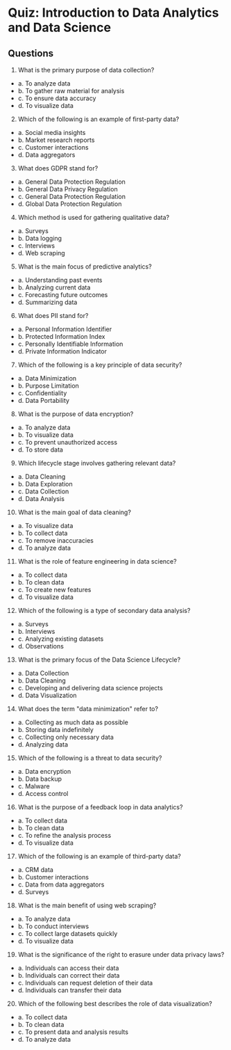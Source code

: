 # Quiz: Introduction to Data Analytics and Data Science

## Questions

1. What is the primary purpose of data collection?

- a. To analyze data
- b. To gather raw material for analysis
- c. To ensure data accuracy
- d. To visualize data

2. Which of the following is an example of first-party data?

- a. Social media insights
- b. Market research reports
- c. Customer interactions
- d. Data aggregators

3. What does GDPR stand for?

- a. General Data Protection Regulation
- b. General Data Privacy Regulation
- c. General Data Protection Regulation
- d. Global Data Protection Regulation

4. Which method is used for gathering qualitative data?

- a. Surveys
- b. Data logging
- c. Interviews
- d. Web scraping

5. What is the main focus of predictive analytics?

- a. Understanding past events
- b. Analyzing current data
- c. Forecasting future outcomes
- d. Summarizing data

6. What does PII stand for?

- a. Personal Information Identifier
- b. Protected Information Index
- c. Personally Identifiable Information
- d. Private Information Indicator

7. Which of the following is a key principle of data security?

- a. Data Minimization
- b. Purpose Limitation
- c. Confidentiality
- d. Data Portability

8. What is the purpose of data encryption?

- a. To analyze data
- b. To visualize data
- c. To prevent unauthorized access
- d. To store data

9. Which lifecycle stage involves gathering relevant data?

- a. Data Cleaning
- b. Data Exploration
- c. Data Collection
- d. Data Analysis

10. What is the main goal of data cleaning?

- a. To visualize data
- b. To collect data
- c. To remove inaccuracies
- d. To analyze data

11. What is the role of feature engineering in data science?

- a. To collect data
- b. To clean data
- c. To create new features
- d. To visualize data

12. Which of the following is a type of secondary data analysis?

- a. Surveys
- b. Interviews
- c. Analyzing existing datasets
- d. Observations

13. What is the primary focus of the Data Science Lifecycle?

- a. Data Collection
- b. Data Cleaning
- c. Developing and delivering data science projects
- d. Data Visualization

14. What does the term "data minimization" refer to?

- a. Collecting as much data as possible
- b. Storing data indefinitely
- c. Collecting only necessary data
- d. Analyzing data

15. Which of the following is a threat to data security?

- a. Data encryption
- b. Data backup
- c. Malware
- d. Access control

16. What is the purpose of a feedback loop in data analytics?

- a. To collect data
- b. To clean data
- c. To refine the analysis process
- d. To visualize data

17. Which of the following is an example of third-party data?

- a. CRM data
- b. Customer interactions
- c. Data from data aggregators
- d. Surveys

18. What is the main benefit of using web scraping?

- a. To analyze data
- b. To conduct interviews
- c. To collect large datasets quickly
- d. To visualize data

19. What is the significance of the right to erasure under data privacy laws?

- a. Individuals can access their data
- b. Individuals can correct their data
- c. Individuals can request deletion of their data
- d. Individuals can transfer their data

20. Which of the following best describes the role of data visualization?

- a. To collect data
- b. To clean data
- c. To present data and analysis results
- d. To analyze data
